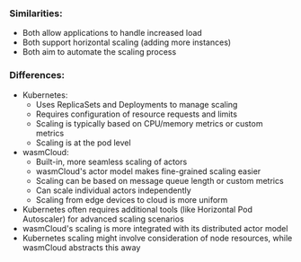 
### Similarities:

- Both allow applications to handle increased load
- Both support horizontal scaling (adding more instances)
- Both aim to automate the scaling process

### Differences:

- Kubernetes:
    - Uses ReplicaSets and Deployments to manage scaling
    - Requires configuration of resource requests and limits
    - Scaling is typically based on CPU/memory metrics or custom metrics
    - Scaling is at the pod level
- wasmCloud:
    - Built-in, more seamless scaling of actors
    - wasmCloud's actor model makes fine-grained scaling easier
    - Scaling can be based on message queue length or custom metrics
    - Can scale individual actors independently
    - Scaling from edge devices to cloud is more uniform
- Kubernetes often requires additional tools (like Horizontal Pod Autoscaler) for advanced scaling scenarios
- wasmCloud's scaling is more integrated with its distributed actor model
- Kubernetes scaling might involve consideration of node resources, while wasmCloud abstracts this away